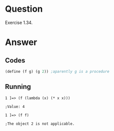 # Question
Exercise 1.34.

# Answer
## Codes
```scheme
(define (f g) (g 2)) ;aparently g is a procedure
```
## Running
```
1 ]=> (f (lambda (x) (* x x)))

;Value: 4

1 ]=> (f f)

;The object 2 is not applicable.
```
